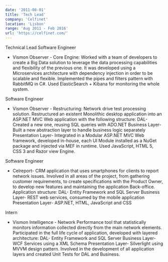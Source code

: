```yaml
---
date: '2011-08-01'
title: 'Tech Lead'
company: 'Celfinet'
location: 'Lisbon'
range: 'Aug 2011 - Feb 2016'
url: 'https://celfinet.com/'
---
```


Technical Lead Software Engineer

- Vismon Observer - Core Engine:
  Worked with a team of developers to create a Big Data solution to leverage the data processing capabilities and flexibility of the previous one. It was developed using a Microservices architecture with dependency injection in order to be scalable and flexible. Implemented the pipes and filters pattern with RabbitMQ in C#. Used ElasticSearch + Kibana for monitoring the whole system.

Software Engineer

- Vismon Observer - Restructuring: Network drive test processing solution.
  Restructured an existent Monolithic desktop application into an ASP.NET MVC Web application with the following structure:
  DAL- Created a new one, reusing SQL queries with ADO.NET
  Business Layer- Built a new abstraction layer to handle business logic separately
  Presentation Layer- Integrated in a Modular ASP.NET MVC Web framework, developed in-house, each UI Module installed as a NuGet package and injected via MEF in runtime. Used JavaScript, HTML 5, CSS 3 and Razor view
  Engine.

Software Engineer

- Celreport- CRM application that uses smartphones for clients to report network issues.
  Involved in all areas of the project, from gathering customer requirements, to create specifications with the Product Owner, to develop new features and maintaining the application Back-office.
  Application structure:
  DAL- Entity Framework and SQL Server
  Business Layer- REST web services, consumed by the mobile application
  Presentation Layer- ASP.NET, HTML, JavaScript and CSS

Intern

- Vismon Intelligence - Network Performance tool that statistically monitors information collected directly from the main network elements.
  Participated in the full life cycle of application, developed with layered architecture:
  DAL- Entity Framework and SQL Server
  Business Layer- WCF Services using a XML Schema
  Presentation Layer- Silverlight using MVVM design pattern.
  Involved in the development of all application layers and created Unit Tests for DAL and Business.
